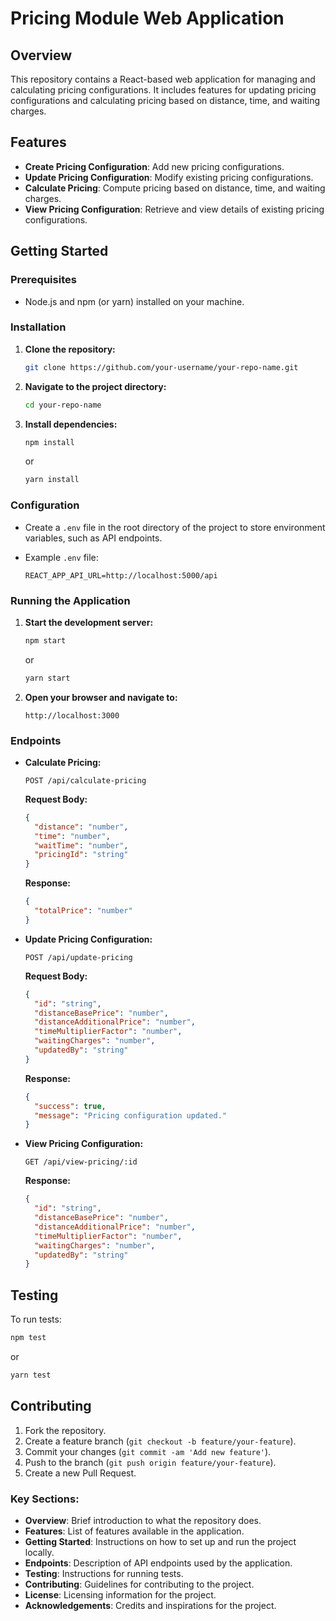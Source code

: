 # Pricing Module Web Application

## Overview

This repository contains a React-based web application for managing and calculating pricing configurations. It includes features for updating pricing configurations and calculating pricing based on distance, time, and waiting charges.

## Features

- **Create Pricing Configuration**: Add new pricing configurations.
- **Update Pricing Configuration**: Modify existing pricing configurations.
- **Calculate Pricing**: Compute pricing based on distance, time, and waiting charges.
- **View Pricing Configuration**: Retrieve and view details of existing pricing configurations.

## Getting Started

### Prerequisites

- Node.js and npm (or yarn) installed on your machine.

### Installation

1. **Clone the repository:**

   ```bash
   git clone https://github.com/your-username/your-repo-name.git
   ```

2. **Navigate to the project directory:**

   ```bash
   cd your-repo-name
   ```

3. **Install dependencies:**

   ```bash
   npm install
   ```

   or

   ```bash
   yarn install
   ```

### Configuration

- Create a `.env` file in the root directory of the project to store environment variables, such as API endpoints.
- Example `.env` file:

  ```env
  REACT_APP_API_URL=http://localhost:5000/api
  ```

### Running the Application

1. **Start the development server:**

   ```bash
   npm start
   ```

   or

   ```bash
   yarn start
   ```

2. **Open your browser and navigate to:**

   ```
   http://localhost:3000
   ```

### Endpoints

- **Calculate Pricing:**

  `POST /api/calculate-pricing`

  **Request Body:**

  ```json
  {
    "distance": "number",
    "time": "number",
    "waitTime": "number",
    "pricingId": "string"
  }
  ```

  **Response:**

  ```json
  {
    "totalPrice": "number"
  }
  ```

- **Update Pricing Configuration:**

  `POST /api/update-pricing`

  **Request Body:**

  ```json
  {
    "id": "string",
    "distanceBasePrice": "number",
    "distanceAdditionalPrice": "number",
    "timeMultiplierFactor": "number",
    "waitingCharges": "number",
    "updatedBy": "string"
  }
  ```

  **Response:**

  ```json
  {
    "success": true,
    "message": "Pricing configuration updated."
  }
  ```

- **View Pricing Configuration:**

  `GET /api/view-pricing/:id`

  **Response:**

  ```json
  {
    "id": "string",
    "distanceBasePrice": "number",
    "distanceAdditionalPrice": "number",
    "timeMultiplierFactor": "number",
    "waitingCharges": "number",
    "updatedBy": "string"
  }
  ```

## Testing

To run tests:

```bash
npm test
```

or

```bash
yarn test
```

## Contributing

1. Fork the repository.
2. Create a feature branch (`git checkout -b feature/your-feature`).
3. Commit your changes (`git commit -am 'Add new feature'`).
4. Push to the branch (`git push origin feature/your-feature`).
5. Create a new Pull Request.




### Key Sections:

- **Overview**: Brief introduction to what the repository does.
- **Features**: List of features available in the application.
- **Getting Started**: Instructions on how to set up and run the project locally.
- **Endpoints**: Description of API endpoints used by the application.
- **Testing**: Instructions for running tests.
- **Contributing**: Guidelines for contributing to the project.
- **License**: Licensing information for the project.
- **Acknowledgements**: Credits and inspirations for the project.

